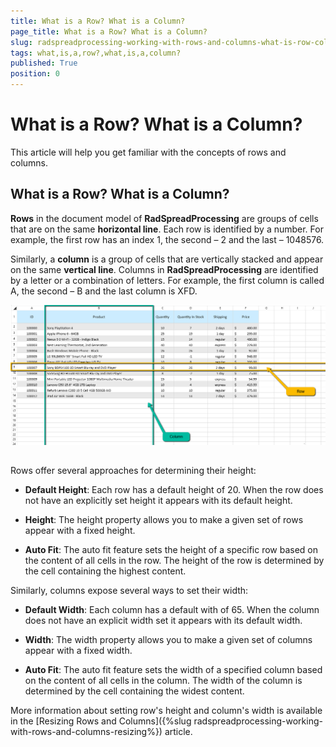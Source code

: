 ```yaml
---
title: What is a Row? What is a Column?
page_title: What is a Row? What is a Column?
slug: radspreadprocessing-working-with-rows-and-columns-what-is-row-column
tags: what,is,a,row?,what,is,a,column?
published: True
position: 0
---
```


# What is a Row? What is a Column?



This article will help you get familiar with the concepts of rows and columns.
      

## What is a Row? What is a Column?

**Rows** in the document model of __RadSpreadProcessing__ are groups of cells that are on the same **horizontal line**. Each row is identified by a number. For example, the first row has an index 1, the second – 2 and the last – 1048576. 

Similarly, a **column** is a group of cells that are vertically stacked and appear on the same **vertical line**. Columns in __RadSpreadProcessing__ are identified by a letter or a combination of letters. For example, the first column is called A, the second – B and the last column is XFD.
        
![](images/RowAndColumn.png)

## 

Rows offer several approaches for determining their height:
        

* __Default Height__: Each row has a default height of 20. When the row does not have an explicitly set height it appears with its default height.
            

* __Height__: The height property allows you to make a given set of rows appear with a fixed height.
            

* __Auto Fit__: The auto fit feature sets the height of a specific row based on the content of all cells in the row. The height of the row is determined by the cell containing the highest content.
            

Similarly, columns expose several ways to set their width:
        

* __Default Width__: Each column has a default with of 65. When the column does not have an explicit width set it appears with its default width.
            

* __Width__: The width property allows you to make a given set of columns appear with a fixed width.
            

* __Auto Fit__: The auto fit feature sets the width of a specified column based on the content of all cells in the column. The width of the column is determined by the cell containing the widest content.
            

More information about setting row's height and column's width is available in the [Resizing Rows and Columns]({%slug radspreadprocessing-working-with-rows-and-columns-resizing%}) article.
        
